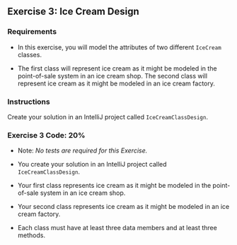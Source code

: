 ## Exercise 3: Ice Cream Design

### Requirements

- In this exercise, you will model the attributes of two different `IceCream` classes.

- The first class will represent ice cream as it might be modeled in the point-of-sale system in an ice cream shop. The second class will represent ice cream as it might be modeled in an ice cream factory.

### Instructions

Create your solution in an IntelliJ project called `IceCreamClassDesign`.

### Exercise 3 Code: 20%

- Note: *No tests are required for this Exercise.*

- You create your solution in an IntelliJ project called `IceCreamClassDesign`.

- Your first class represents ice cream as it might be modeled in the point-of-sale system in an ice cream shop.

- Your second class represents ice cream as it might be modeled in an ice cream factory.

- Each class must have at least three data members and at least three methods.
